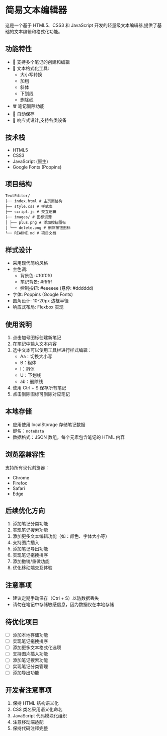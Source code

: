 # 简易文本编辑器

这是一个基于 HTML5、CSS3 和 JavaScript 开发的轻量级文本编辑器,提供了基础的文本编辑和格式化功能。

## 功能特性

- 📝 支持多个笔记的创建和编辑
- 🎨 文本格式化工具:
  - 大小写转换
  - 加粗
  - 斜体
  - 下划线
  - 删除线
- 🗑️ 笔记删除功能
- 💾 自动保存
- 📱 响应式设计,支持各类设备

## 技术栈

- HTML5
- CSS3
- JavaScript (原生)
- Google Fonts (Poppins)

## 项目结构

```plaintext
TextEditor/
├── index.html # 主页面结构
├── style.css # 样式表
├── script.js # 交互逻辑
├── images/ # 图标资源
│ ├── plus.png # 添加按钮图标
│ └── delete.png # 删除按钮图标
└── README.md # 项目文档
```

## 样式设计

- 采用现代简约风格
- 主色调:
  - 背景色: #f0f0f0
  - 笔记背景: #ffffff
  - 控制按钮: #eeeeee (悬停: #dddddd)
- 字体: Poppins (Google Fonts)
- 圆角设计: 10-20px 边框半径
- 响应式布局: Flexbox 实现

## 使用说明

1. 点击加号图标创建新笔记
2. 在笔记中输入文本内容
3. 选中文本可以使用工具栏进行样式编辑：
   - Aa：切换大小写
   - B：粗体
   - I：斜体
   - U：下划线
   - ab：删除线
4. 使用 Ctrl + S 保存所有笔记
5. 点击删除图标可删除对应笔记

## 本地存储
- 应用使用 localStorage 存储笔记数据
- 键名：`noteData`
- 数据格式：JSON 数组，每个元素包含笔记的 HTML 内容

## 浏览器兼容性
支持所有现代浏览器：
- Chrome
- Firefox
- Safari
- Edge

## 后续优化方向
1. 添加笔记分类功能
2. 实现笔记搜索功能
3. 添加更多文本编辑功能（如：颜色、字体大小等）
4. 支持图片插入
5. 添加笔记导出功能
6. 实现笔记拖拽排序
7. 添加撤销/重做功能
8. 优化移动端交互体验

## 注意事项
- 建议定期手动保存（Ctrl + S）以防数据丢失
- 请勿在笔记中存储敏感信息，因为数据仅在本地存储

## 待优化项目

- [ ] 添加本地存储功能
- [ ] 实现笔记拖拽排序
- [ ] 添加更多文本格式化选项
- [ ] 支持图片插入功能
- [ ] 添加笔记搜索功能
- [ ] 实现笔记分类管理
- [ ] 添加导出功能

## 开发者注意事项

1. 保持 HTML 结构语义化
2. CSS 类名采用语义化命名
3. JavaScript 代码模块化组织
4. 注意移动端适配
5. 保持代码注释完整
